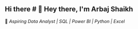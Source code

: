 ## Hi there # 👋 Hey there, I'm **Arbaj Shaikh**  
🎯 *Aspiring Data Analyst | SQL | Power BI | Python | Excel*

<!--
**Arbajshaikh7030/Arbajshaikh7030** is a ✨ _special_ ✨ repository because its `README.md` (this file) appears on your GitHub profile.

Here are some ideas to get you started:

- 🔭 I’m currently working on ...
- 🌱 I’m currently learning ...
- 👯 I’m looking to collaborate on ...
- 🤔 I’m looking for help with ...
- 💬 Ask me about ...
- 📫 How to reach me: ...
- 😄 Pronouns: ...
- ⚡ Fun fact: ...
-->
